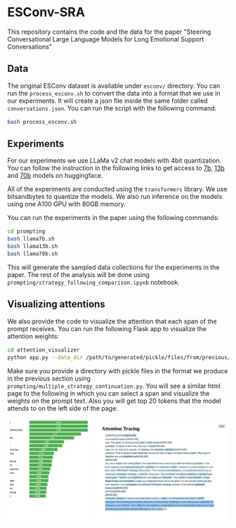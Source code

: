# ESConv-SRA

This repository contains the code and the data for the paper "Steering Conversational Large Language Models for Long
Emotional Support Conversations"

## Data

The original ESConv dataset is available under `esconv/` directory. You can run the `process_esconv.sh` to
convert the data into a format that we use in our experiments. It will create a json file inside the same folder
called `conversations.json`. You can run the script with the following command:

```sh
bash process_esconv.sh
```

## Experiments

For our experiments we use LLaMa v2 chat models with 4bit quantization. You can follow the instruction in the following
links to get access to [7b](https://huggingface.co/meta-llama/Llama-2-7b-chat-hf), [13b](https://huggingface.co/meta-llama/Llama-2-13b-chat-hf) 
and [70b](https://huggingface.co/meta-llama/Llama-2-70b-chat-hf) models on huggingface.

All of the experiments are conducted using the `transformers` library. We use bitsandbytes to quantize the models. We also
run inference on the models using one A100 GPU with 80GB memory.

You can run the experiments in the paper using the following commands:

```sh
cd prompting
bash llama7b.sh
bash llama13b.sh
bash llama70b.sh
```

This will generate the sampled data collections for the experiments in the paper. The rest of the 
analysis will be done using `prompting/strategy_following_comparison.ipynb` notebook.

## Visualizing attentions

We also provide the code to visualize the attention that each span of the prompt receives. You can run the following
Flask app to visualize the attention weights:

```sh
cd attention_visualizer
python app.py --data_dir /path/to/generated/pickle/files/from/previous/step
```

Make sure you provide a directory with pickle files in the format we produce in the previous section
using `prompting/multiple_strategy_continuation.py`. You will see a similar html page to the following
in which you can select a span and visualize the weights on the prompt text. Also you will get top
20 tokens that the model attends to on the left side of the page:

![attention highlighting](attention_visualizer/static/demo.png)